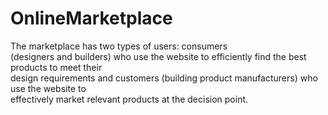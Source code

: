 # OnlineMarketplace
The marketplace has two types of users: consumers                       
(designers and builders) who use the website to efficiently find the best products to meet their                               
design requirements and customers (building product manufacturers) who use the website to                       
effectively market relevant products at the decision point. 
